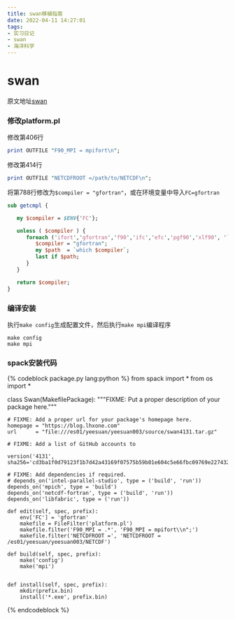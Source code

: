 ```yaml
---
title: swan移植指南
date: 2022-04-11 14:27:01
tags: 
- 实习日记
- swan
- 海洋科学
---
```


# swan

原文地址[swan](https://support.huaweicloud.com/prtg-kunpenghpcs/kunpengswan_02_0010.html)

### 修改platform.pl

修改第406行

```perl
print OUTFILE "F90_MPI = mpifort\n";
```

修改第414行

```perl
print OUTFILE "NETCDFROOT =/path/to/NETCDF\n";
```

将第788行修改为`$compiler = "gfortran"`，或在环境变量中导入`FC=gfortran`

```perl
sub getcmpl {

   my $compiler = $ENV{'FC'};

   unless ( $compiler ) {
      foreach ('ifort','gfortran','f90','ifc','efc','pgf90','xlf90', 'lf95','g95') {
         $compiler = "gfortran";
         my $path  = `which $compiler`;
         last if $path;
      }
   }

   return $compiler;
}
```


### 编译安装

执行`make config`生成配置文件，然后执行`make mpi`编译程序

```shell
make config
make mpi
```

### spack安装代码

{% codeblock package.py lang:python %}
from spack import *
from os import *

class Swan(MakefilePackage):
    """FIXME: Put a proper description of your package here."""

    # FIXME: Add a proper url for your package's homepage here.
    homepage = "https://blog.lhxone.com"
    url      = "file:///es01/yeesuan/yeesuan003/source/swan4131.tar.gz"

    # FIXME: Add a list of GitHub accounts to

    version('4131', sha256='cd3ba1f0d79123f1b7d42a43169f07575b59b01e604c5e66fbc09769e227432e')

    # FIXME: Add dependencies if required.
    # depends_on('intel-parallel-studio', type = ('build', 'run'))
    depends_on('mpich', type = 'build')
    depends_on('netcdf-fortran', type = ('build', 'run'))
    depends_on('libfabric', type = ('run'))

    def edit(self, spec, prefix):
        env['FC'] = 'gfortran'
        makefile = FileFilter('platform.pl')
        makefile.filter('F90_MPI = .*', 'F90_MPI = mpifort\\n";')
        makefile.filter('NETCDFROOT =', 'NETCDFROOT = /es01/yeesuan/yeesuan003/NETCDF')

    def build(self, spec, prefix):
        make('config')
        make('mpi')


    def install(self, spec, prefix):
        mkdir(prefix.bin)
        install('*.exe', prefix.bin)
{% endcodeblock %}

